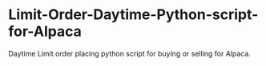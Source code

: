 # Limit-Order-Daytime-Python-script-for-Alpaca
Daytime Limit order placing python script for buying or selling for Alpaca. 
